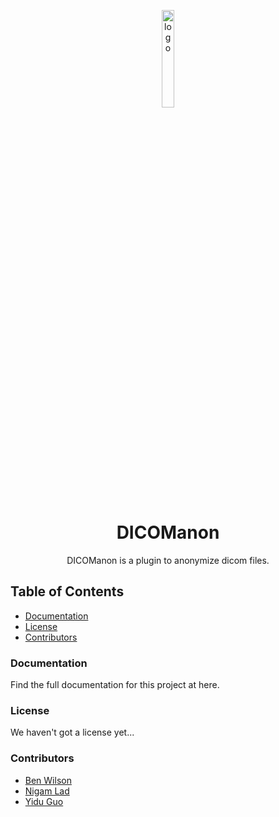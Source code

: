 <p align="center">
  <img src="https://i.imgur.com/HIdf89W.png" alt="logo" width="20%"/>
</p>
<h1 align="center">
  DICOManon
</h1>
<p align="center">
  
</p>

<p align="center">
  DICOManon is a plugin to anonymize dicom files.
</p>

## Table of Contents

- [Documentation](#documentation)
- [License](#license)
- [Contributors](#contributors)

### Documentation

Find the full documentation for this project at here.

### License
We haven't got a license yet...

### Contributors
 - [Ben Wilson](https://github.com/benmwilson)
 - [Nigam Lad](https://github.com/NigamLad)
 - [Yidu Guo](https://github.com/yiduguo-hp)
 
